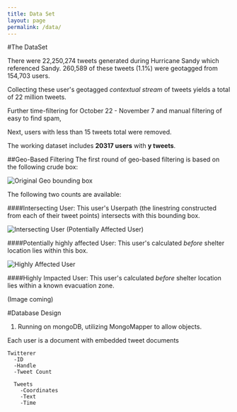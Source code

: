 ```yaml
---
title: Data Set
layout: page
permalink: /data/
---
```


#The DataSet

There were 22,250,274 tweets generated during Hurricane Sandy which referenced Sandy.  260,589 of these tweets (1.1%) were geotagged from 154,703 users.

Collecting these user's geotagged _contextual stream_ of tweets yields a total of 22 million tweets.

Further time-filtering for October 22 - November 7 and manual filtering of easy to find spam,

Next, users with less than 15 tweets total were removed.

The working dataset includes **20317 users** with **y tweets**.



##Geo-Based Filtering
The first round of geo-based filtering is based on the following crude box:

![Original Geo bounding box]({{site.baseurl}}/img_exports/geo_affected_boundary.png)

The following two counts are available:

####Intersecting User:
This user's Userpath (the linestring constructed from each of their tweet points) intersects with this bounding box.

![Intersecting User (Potentially Affected User)]({{site.baseurl}}/img_exports/intersecting_users_example.png)


####Potentially highly affected User:
This user's calculated _before_ shelter location lies within this box.

![Highly Affected User]({{site.baseurl}}/img_exports/highly_impacted_users_example.png)


####Highly Impacted User:
This user's calculated _before_ shelter location lies within a known evacuation zone.

(Image coming)


#Database Design

1. Running on mongoDB, utilizing MongoMapper to allow objects.

Each user is a document with embedded tweet documents

```
Twitterer
  -ID
  -Handle
  -Tweet Count

  Tweets
    -Coordinates
    -Text
    -Time
```
